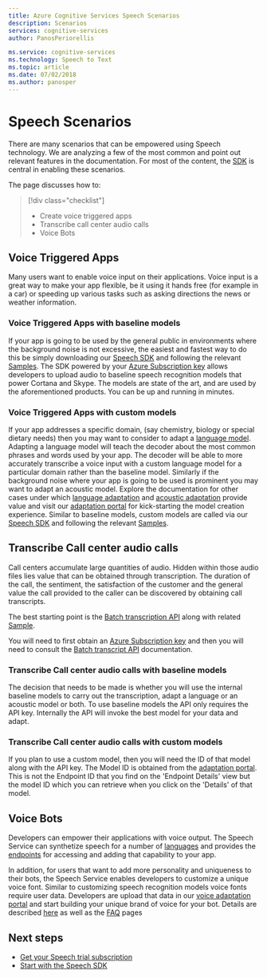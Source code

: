 ```yaml
---
title: Azure Cognitive Services Speech Scenarios
description: Scenarios
services: cognitive-services
author: PanosPeriorellis

ms.service: cognitive-services
ms.technology: Speech to Text
ms.topic: article
ms.date: 07/02/2018
ms.author: panosper
---
```


# Speech Scenarios

There are many scenarios that can be empowered using Speech technology. We are analyzing a few of the most common and point out relevant features in the documentation. For most of the content, the [SDK](speech-sdk.md) is central in enabling these scenarios.

The page discusses how to:
> [!div class="checklist"]
> * Create voice triggered apps
> * Transcribe call center audio calls
> * Voice Bots

## Voice Triggered Apps

Many users want to enable voice input on their applications. Voice input is a great way to make your app flexible, be it using it hands free (for example in a car) or speeding up various tasks such as asking directions the news or weather information. 

### Voice Triggered Apps with baseline models

If your app is going to be used by the general public in environments where the background noise is not excessive, the easiest and fastest way to do this be simply downloading our [Speech SDK](speech-sdk.md) and following the relevant [Samples](quickstart-csharp-dotnet-windows.md). The SDK powered by your [Azure Subscription key](https://azure.microsoft.com/try/cognitive-services/) allows developers to upload audio to baseline speech recognition models that power Cortana and Skype. The models are state of the art, and are used by the aforementioned products. You can be up and running in minutes.

### Voice Triggered Apps with custom models

If your app addresses a specific domain, (say chemistry, biology or special dietary needs) then you may want to consider to adapt a [language model](how-to-customize-language-model.md). Adapting a language model will teach the decoder about the most common phrases and words used by your app. The decoder will be able to more accurately transcribe a voice input with a custom language model for a particular domain rather than the baseline model. Similarly if the background noise where your app is going to be used is prominent you may want to adapt an acoustic model. Explore the documentation for other cases under which [language adaptation](how-to-customize-language-model.md) and [acoustic adaptation](how-to-customize-acoustic-models.md) provide value and visit our [adaptation portal](https://customspeech.ai) for kick-starting the model creation experience. Similar to baseline models, custom models are called via our [Speech SDK](speech-sdk.md) and following the relevant [Samples](quickstart-csharp-dotnet-windows.md).

## Transcribe Call center audio calls

Call centers accumulate large quantities of audio. Hidden within those audio files lies value that can be obtained through transcription. The duration of the call, the sentiment, the satisfaction of the customer and the general value the call provided to the caller can be discovered by obtaining call transcripts.

The best starting point is the [Batch transcription API](batch-transcription.md) along with related [Sample](https://github.com/PanosPeriorellis/Speech_Service-BatchTranscriptionAPI).

You will need to first obtain an [Azure Subscription key](https://azure.microsoft.com/try/cognitive-services/) and then you will need to consult the [Batch transcript API](batch-transcription.md) documentation.

### Transcribe Call center audio calls with baseline models

The decision that needs to be made is whether you will use the internal baseline models to carry out the transcription, adapt a language or an acoustic model or both. To use baseline models the API only requires the API key. Internally the API will invoke the best model for your data and adapt.

### Transcribe Call center audio calls with custom models

If you plan to use a custom model, then you will need the ID of that model along with the API key. The Model ID is obtained from the [adaptation portal](https://customspeech.ai). This is not the Endpoint ID that you find on the 'Endpoint Details' view but the model ID which you can retrieve when you click on the 'Details' of that model.

## Voice Bots

Developers can empower their applications with voice output. The Speech Service can synthetize speech for a number of [languages](supported-languages.md) and provides the [endpoints](rest-apis.md) for accessing and adding that capability to your app.

In addition, for users that want to add more personality and uniqueness to their bots, the Speech Service enables developers to customize a unique voice font. Similar to customizing speech recognition models voice fonts require user data. Developers are upload that data in our [voice adaptation portal](https://customspeech.ai) and start building your unique brand of voice for your bot. Details are described [here](how-to-text-to-speech.md) as well as the [FAQ](faq-text-to-speech.md) pages 

## Next steps

* [Get your Speech trial subscription](https://azure.microsoft.com/try/cognitive-services/)
* [Start with the Speech SDK](speech-sdk.md)
